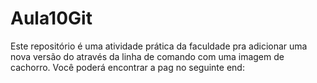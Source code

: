 # Aula10Git
Este repositório é uma atividade prática da faculdade pra adicionar uma nova versão do através da linha de comando com uma imagem de cachorro. Você poderá encontrar a pag no seguinte end: 
